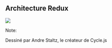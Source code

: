 ## Architecture Redux

![](images/redux-diagram.jpg)

Note:

Dessiné par Andre Staltz, le créateur de Cycle.js
